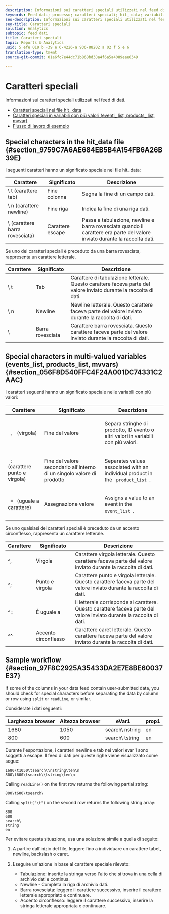 ```yaml
---
description: Informazioni sui caratteri speciali utilizzati nel feed di dati.
keywords: Feed dati; processo; caratteri speciali; hit_ data; variabili con valori multipli; events_ list; products_ list; mvvar
seo-description: Informazioni sui caratteri speciali utilizzati nel feed di dati.
seo-title: Caratteri speciali
solution: Analytics
subtopic: feed dati
title: Caratteri speciali
topic: Reports & Analytics
uuid: 5 efe 019 b -39 e 6-4226-a 936-88202 a 02 f 5 e 6
translation-type: tm+mt
source-git-commit: 01a6fc7e44dc71b868bd38a4f6a5a4089eae6349

---
```



# Caratteri speciali

Informazioni sui caratteri speciali utilizzati nel feed di dati.

* [Caratteri speciali nel file hit_ data](../../../export/analytics-data-feed/c-df-contents/datafeeds-spec-chars.md#section_9759C7A6AE684EB5B4A154FB6A26B39E)
* [Caratteri speciali in variabili con più valori (eventi_ list, products_ list, mvvar)](../../../export/analytics-data-feed/c-df-contents/datafeeds-spec-chars.md#section_056F8D540FFC4F24A001DC74331C2AAC)
* [Flusso di lavoro di esempio](../../../export/analytics-data-feed/c-df-contents/datafeeds-spec-chars.md#section_97F8C2925A35433DA2E7E8BE60037E37)

## Special characters in the hit_data file {#section_9759C7A6AE684EB5B4A154FB6A26B39E}

I seguenti caratteri hanno un significato speciale nel file hit_ data:

| Carattere | Significato | Descrizione |
|--- |--- |--- |
| \ t (carattere tab) | Fine colonna | Segna la fine di un campo dati. |
| \ n (carattere newline) | Fine riga | Indica la fine di una riga dati. |
| \ (carattere barra rovesciata) | Carattere escape | Passa a tabulazione, newline e barra rovesciata quando il carattere era parte del valore inviato durante la raccolta dati. |

Se uno dei caratteri speciali è preceduto da una barra rovesciata, rappresenta un carattere letterale.

| Carattere | Significato | Descrizione |
|--- |--- |--- |
| \\ t | Tab | Carattere di tabulazione letterale. Questo carattere faceva parte del valore inviato durante la raccolta di dati. |
| \\ n | Newline | Newline letterale. Questo carattere faceva parte del valore inviato durante la raccolta di dati. |
| \\ | Barra rovesciata | Carattere barra rovesciata. Questo carattere faceva parte del valore inviato durante la raccolta di dati. |

## Special characters in multi-valued variables (events_list, products_list, mvvars) {#section_056F8D540FFC4F24A001DC74331C2AAC}

I caratteri seguenti hanno un significato speciale nelle variabili con più valori:

<table id="table_FDA13DE05A784ED4972C2955BD2642C7"> 
 <thead> 
  <tr> 
   <th colname="col1" class="entry"> Carattere </th> 
   <th colname="col02" class="entry"> Significato </th> 
   <th colname="col2" class="entry"> Descrizione </th> 
  </tr> 
 </thead>
 <tbody> 
  <tr> 
   <td colname="col1"> <code> , </code> (virgola) </td> 
   <td colname="col02"> Fine del valore </td> 
   <td colname="col2"> <p>Separa stringhe di prodotto, ID evento o altri valori in variabili con più valori. </p> </td> 
  </tr> 
  <tr> 
   <td colname="col1"> <code> ; </code> (carattere punto e virgola) </td> 
   <td colname="col02"> Fine del valore secondario all'interno di un singolo valore di prodotto </td> 
   <td colname="col2"> <p>Separates values associated with an individual product in the <code> product_list </code>. </p> </td> 
  </tr> 
  <tr> 
   <td colname="col1"> <code> = </code> (uguale a carattere) </td> 
   <td colname="col02"> Assegnazione valore </td> 
   <td colname="col2"> <p>Assigns a value to an event in the <code> event_list </code>. </p> </td> 
  </tr> 
 </tbody> 
</table>

Se uno qualsiasi dei caratteri speciali è preceduto da un accento circonflesso, rappresenta un carattere letterale.

| Carattere | Significato | Descrizione |
|--- |--- |--- |
| ^, | Virgola | Carattere virgola letterale. Questo carattere faceva parte del valore inviato durante la raccolta di dati. |
| ^; | Punto e virgola | Carattere punto e virgola letterale. Questo carattere faceva parte del valore inviato durante la raccolta di dati. |
| ^= | È uguale a | Il letterale corrisponde al carattere. Questo carattere faceva parte del valore inviato durante la raccolta di dati. |
| ^^ | Accento circonflesso | Carattere caret letterale. Questo carattere faceva parte del valore inviato durante la raccolta di dati. |

## Sample workflow {#section_97F8C2925A35433DA2E7E8BE60037E37}

If some of the columns in your data feed contain user-submitted data, you should check for special characters before separating the data by column or row using `split` or `readLine`, or similar.

Considerate i dati seguenti:

| Larghezza browser | Altezza browser | eVar1 | prop1 |
|---|---|---|---|
| 1680 | 1050 | search\ nstring | en |
| 800 | 600 | search\ tstring | en |

Durante l'esportazione, i caratteri newline e tab nei valori evar 1 sono soggetti a escape. Il feed di dati per queste righe viene visualizzato come segue:

```
1680\t1050\tsearch\\nstring\ten\n 
800\t600\tsearch\\tstring\ten\n
```

Calling `readLine()` on the first row returns the following partial string:

```
800\t600\tsearch\
```

Calling `split("\t")` on the second row returns the following string array:

```
800 
600 
search\ 
string 
en
```

Per evitare questa situazione, usa una soluzione simile a quella di seguito:

1. A partire dall'inizio del file, leggere fino a individuare un carattere tabet, newline, backslash o caret.
1. Eseguire un'azione in base al carattere speciale rilevato:

   * Tabulazione: inserite la stringa verso l'alto che si trova in una cella di archivio dati e continua.
   * Newline - Completa la riga di archivio dati.
   * Barra rovesciata: leggere il carattere successivo, inserire il carattere letterale appropriato e continuare.
   * Accento circonflesso: leggere il carattere successivo, inserire la stringa letterale appropriata e continuare.

